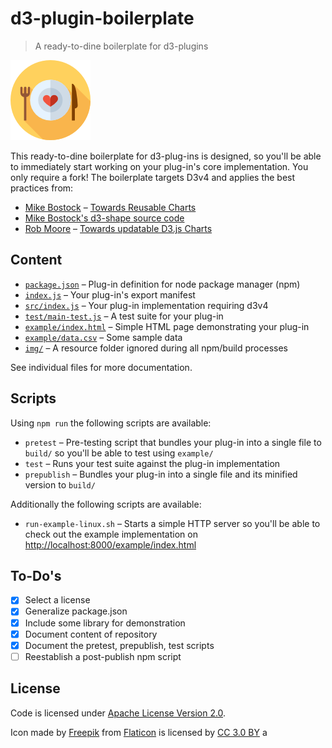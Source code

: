 # d3-plugin-boilerplate

> A ready-to-dine boilerplate for d3-plugins

![alt text](img/icon.png)

This ready-to-dine boilerplate for d3-plug-ins is designed, so you'll be able to immediately start working on your plug-in's core implementation. You only require a fork! The boilerplate targets D3v4 and applies the best practices from:

- [Mike Bostock](https://twitter.com/@mbostock) – [Towards Reusable Charts](https://bost.ocks.org/mike/chart/)
- [Mike Bostock's d3-shape source code](https://github.com/d3/d3-shape)
- [Rob Moore](https://twitter.com/@robmoo_re) – [Towards updatable D3.js Charts](https://www.toptal.com/d3-js/towards-reusable-d3-js-charts)

## Content

- [`package.json`](package.json) – Plug-in definition for node package manager (npm)
- [`index.js`](index.js) – Your plug-in's export manifest
- [`src/index.js`](src/index.js) – Your plug-in implementation requiring d3v4
- [`test/main-test.js`](test/main-test.js) – A test suite for your plug-in
- [`example/index.html`](example/index.html) – Simple HTML page demonstrating your plug-in
- [`example/data.csv`](example/data.csv) – Some sample data
- [`img/`](img/) – A resource folder ignored during all npm/build processes

See individual files for more documentation.

## Scripts

Using `npm run` the following scripts are available:

- `pretest` – Pre-testing script that bundles your plug-in into a single file to `build/` so you'll be able to test using `example/`
- `test` – Runs your test suite against the plug-in implementation
- `prepublish` – Bundles your plug-in into a single file and its minified version to `build/`

Additionally the following scripts are available:

- `run-example-linux.sh` – Starts a simple HTTP server so you'll be able to check out the example implementation on <http://localhost:8000/example/index.html>

## To-Do's

- [x] Select a license
- [x] Generalize package.json
- [x] Include some library for demonstration
- [x] Document content of repository
- [x] Document the pretest, prepublish, test scripts
- [ ] Reestablish a post-publish npm script

## License

Code is licensed under [Apache License Version 2.0](LICENSE).

Icon made by [Freepik](http://www.freepik.com) from [Flaticon](https://www.flaticon.com/) is licensed by [CC 3.0 BY](http://creativecommons.org/licenses/by/3.0/) a

